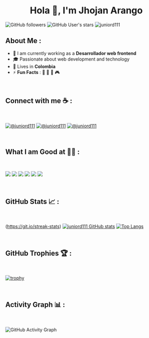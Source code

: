 
<h1 align="center">Hola 👋, I'm Jhojan Arango</h1>

![GitHub followers](https://img.shields.io/github/followers/juniord111?style=social) ![GitHub User's stars](https://img.shields.io/github/stars/juniord111?style=social) <img src="https://komarev.com/ghpvc/?username=juniord111" alt="juniord111" />

## About Me :

- 🏢 I am currently working as a **Desarrollador web frontend**
- 🎓 Passionate about web development and technology
- 🏡 Lives in **Colombia**
- ⚡ **Fun Facts** : 🍕 🎥 🚀 🎮

<br>

## Connect with me ☕ :

<br>

[![@juniord111](https://img.icons8.com/fluency/48/000000/instagram-new.png "@juniord111")](https://www.instagram.com/juniord111/) [![@juniord111](https://img.icons8.com/fluency/48/000000/linkedin.png "@juniord111")](https://www.linkedin.com/in/juniord111/) [![@juniord111](https://img.icons8.com/fluency/48/000000/twitter-squared.png "@juniord111")](https://twitter.com/juniord111)

<br>

## What I am Good at 🧑‍💻 :

<br>

<img src="https://img.icons8.com/color/48/000000/html-5--v1.png"/> <img src="https://img.icons8.com/color/48/000000/css3.png"/> <img src="https://img.icons8.com/color/48/000000/sass.png"/> <img src="https://img.icons8.com/color/48/000000/javascript--v1.png"/> <img src="https://img.icons8.com/color/48/000000/git.png"/> <img src="https://img.icons8.com/fluency/48/000000/github.png"/>

<br>

## GitHub Stats 📈 :

<br>

(https://git.io/streak-stats) [![juniord111 GitHub stats](https://github-readme-stats.vercel.app/api?username=juniord111&theme=algolia)](https://github.com/juniord111/github-readme-stats) [![Top Langs](https://github-readme-stats.vercel.app/api/top-langs/?username=juniord111&theme=algolia)](https://github.com/juniord111/github-readme-stats)

<br>

## GitHub Trophies 🏆 :

<br>

[![trophy](https://github-profile-trophy.vercel.app/?username=juniord111)](https://github.com/juniord111/github-profile-trophy)

<br>

## Activity Graph 📊 :

<br>

![GitHub Activity Graph](https://github-readme-activity-graph.vercel.app/graph?username=juniord111&theme=react-dark)
